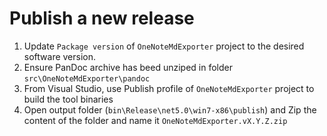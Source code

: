# Publish a new release

1. Update `Package version` of `OneNoteMdExporter` project to the desired software version.
3. Ensure PanDoc archive has beed unziped in folder `src\OneNoteMdExporter\pandoc`
3. From Visual Studio, use Publish profile of `OneNoteMdExporter` project to build the tool binaries
4. Open output folder (`bin\Release\net5.0\win7-x86\publish`) and Zip the content of the folder and name it `OneNoteMdExporter.vX.Y.Z.zip`